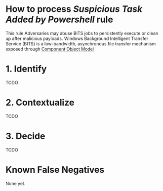 # How to process *Suspicious Task Added by Powershell* rule
This rule Adversaries may abuse BITS jobs to persistently execute or clean up after malicious payloads.
Windows Background Intelligent Transfer Service (BITS) is a low-bandwidth, asynchronous file transfer mechanism exposed through [Component Object Model](https://attack.mitre.org/techniques/T1559/001)

# 1. Identify
TODO

# 2. Contextualize
TODO

# 3. Decide
TODO

# Known False Negatives
None yet.

